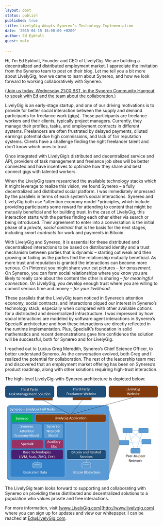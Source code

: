 ```yaml
---
layout: post
status: publish
published: true
title: LivelyGig Adopts Synereo’s Technology Implementation
date: '2015-04-15 16:00:00 +0200'
author: Ed Eykholt
guest: male

---
```


Hi, I’m Ed Eykholt, Founder and CEO of LivelyGig. We are building a
decentralized and distributed employment market. I appreciate the
invitation from the Synereo team to post on their blog. Let me tell
you a bit more about LivelyGig, how we came to learn about Synereo,
and how we look forward to working collaboratively with Synereo.

[(Join us today, Wednesday 21:00 BST, in the Synereo Community Hangout to speak with Ed and
the team about the collaboration.)](https://plus.google.com/u/0/b/109002904706315055045/events/c9oi6biisaghei9dt950p0imfsg)

LivelyGig is an early-stage startup, and one of our driving
motivations is to provide for better social interaction between the
supply and demand participants for freelance work (gigs). These
participants are freelance workers and their clients, typically
project managers. Currently, they manage their profiles, tasks, and
employment contracts in different systems. Freelancers are often
frustrated by delayed payments, diluted earnings potential due high
commissions, and lack of fair reputation systems. Clients have a
challenge finding the right freelancer talent and don’t know which
ones to trust.

Once integrated with LivelyGig’s distributed and decentralized service
and API, providers of task management and freelance job sites will be
better connected and have incentives to optimize how they share and
best connect gigs with talented workers.

When the LivelyGig team researched the available technology stacks
which it might leverage to realize this vision, we found Synereo – a
fully decentralized and distributed social platform.  I was
immediately impressed by the parallels in terms of each system’s
social interactions. Synereo and LivelyGig both use *attention economy
model *principles, which include providing participants some reward
for attending to content that might be mutually beneficial and for
building trust. In the case of LivelyGig, this interaction starts with
the parties finding each other either via search or being
introduced. Their agreement to enter into a conversation is the
initial phase of a *private, social contract* that is the basis for
the next stages, including *smart contracts* for work and payments in
Bitcoin.

With LivelyGig and Synereo, it is essential for these distributed and
decentralized interactions to be based on distributed identity and a
trust mechanism between parties that is dynamic – starting out weak
and then growing or fading as the parties find the relationship
mutually beneficial. As more trust and reputation is granted the
interactions can become more serious. On Pinterest you might share
your cat pictures – *for amusement*. On Synereo, you can form social
relationships where you know you are likely to really care about the
content the other is sharing – *for meaningful connection*. On
LivelyGig, you develop enough trust where you are willing to commit
serious time and money – *for your livelihood*.

These parallels that the LivelyGig team noticed in Synereo’s attention
economy, social contracts, and interactions piqued our interest in
Synereo’s technology stack, especially when compared with other
available options for a distributed and decentralized
infrastructure. I was impressed by how social interactions are
modeled by software agent interactions in Synereo’s SpecialK
architecture and how these interactions are directly reflected in the
runtime implementation. Plus, SpecialK’s foundation in solid
mathematics and recent demonstrations gave him confidence the solution
will be successful, both for Synereo and for LivelyGig.

I reached out to Lucius Greg Meredith, Synereo’s Chief Science
Officer, to better understand Synereo. As the conversation evolved,
both Greg and I realized the potential for collaboration. The rest of
the leadership team met and discovered that an employment market
offering has been on Synereo’s product roadmap, along with other
solutions requiring high-trust interaction.

The high-level LivelyGig-with-Synereo architecture is depicted below:

![image alt text](/img/uploads/livelygigarch.png)

The LivelyGig team looks forward to supporting and collaborating with
Synereo on providing these distributed and decentralized solutions to
a population who values private and free interactions.

For more information, visit [www.LivelyGig.com](http://www.livelygig.com) where you can sign up for updates and view our whitepaper. I can be reached at [Ed@LivelyGig.com](mailto:ed@livelygig.com).

